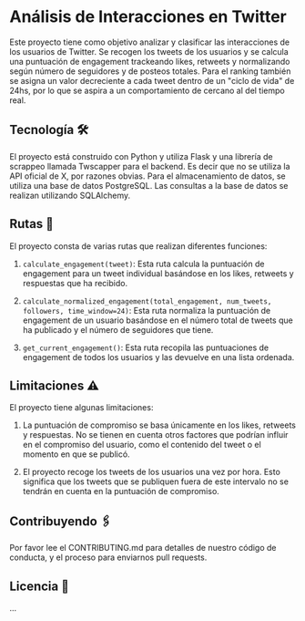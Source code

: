 # Análisis de Interacciones en Twitter

Este proyecto tiene como objetivo analizar y clasificar las interacciones de los usuarios de Twitter. Se recogen los tweets de los usuarios y se calcula una puntuación de engagement trackeando likes, retweets y normalizando según número de seguidores y de posteos totales. Para el ranking también se asigna un valor decreciente a cada tweet dentro de un "ciclo de vida" de 24hs, por lo que se aspira a un comportamiento de cercano al del tiempo real. 

## Tecnología 🛠️

El proyecto está construido con Python y utiliza Flask y una librería de scrappeo llamada Twscapper para el backend. Es decir que no se utiliza la API oficial de X, por razones obvias. Para el almacenamiento de datos, se utiliza una base de datos PostgreSQL. Las consultas a la base de datos se realizan utilizando SQLAlchemy.

## Rutas 🚀

El proyecto consta de varias rutas que realizan diferentes funciones:

1. `calculate_engagement(tweet)`: Esta ruta calcula la puntuación de engagement para un tweet individual basándose en los likes, retweets y respuestas que ha recibido.

2. `calculate_normalized_engagement(total_engagement, num_tweets, followers, time_window=24)`: Esta ruta normaliza la puntuación de engagement de un usuario basándose en el número total de tweets que ha publicado y el número de seguidores que tiene.

3. `get_current_engagement()`: Esta ruta recopila las puntuaciones de engagement de todos los usuarios y las devuelve en una lista ordenada.

## Limitaciones ⚠️

El proyecto tiene algunas limitaciones:

1. La puntuación de compromiso se basa únicamente en los likes, retweets y respuestas. No se tienen en cuenta otros factores que podrían influir en el compromiso del usuario, como el contenido del tweet o el momento en que se publicó.

2. El proyecto recoge los tweets de los usuarios una vez por hora. Esto significa que los tweets que se publiquen fuera de este intervalo no se tendrán en cuenta en la puntuación de compromiso.

## Contribuyendo 🖇️

Por favor lee el CONTRIBUTING.md para detalles de nuestro código de conducta, y el proceso para enviarnos pull requests.

## Licencia 📄

...
